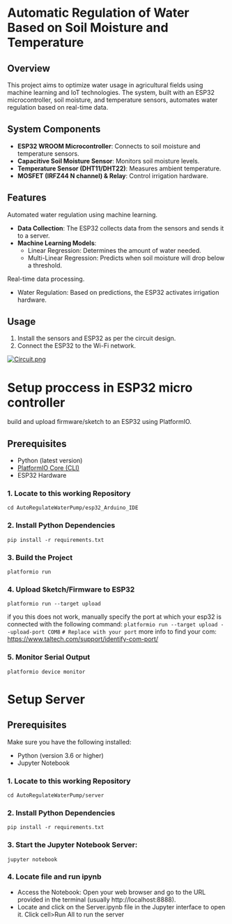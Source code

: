 # Automatic Regulation of Water Based on Soil Moisture and Temperature

## Overview
This project aims to optimize water usage in agricultural fields using machine learning and IoT technologies. The system, built with an ESP32 microcontroller, soil moisture, and temperature sensors, automates water regulation based on real-time data.

## System Components
- **ESP32 WROOM Microcontroller**: Connects to soil moisture and temperature sensors.
- **Capacitive Soil Moisture Sensor**: Monitors soil moisture levels.
- **Temperature Sensor (DHT11/DHT22)**: Measures ambient temperature.
- **MOSFET (IRFZ44 N channel) & Relay**: Control irrigation hardware.

## Features
Automated water regulation using machine learning.
- **Data Collection**: The ESP32 collects data from the sensors and sends it to a server.
- **Machine Learning Models**:
  - Linear Regression: Determines the amount of water needed.
  - Multi-Linear Regression: Predicts when soil moisture will drop below a threshold.

Real-time data processing.
- Water Regulation: Based on predictions, the ESP32 activates irrigation hardware.

## Usage
1. Install the sensors and ESP32 as per the circuit design.
2. Connect the ESP32 to the Wi-Fi network.

[![Circuit.png](https://i.postimg.cc/pL5cwx34/Circuit.png)](https://postimg.cc/K1F5LXGD)

# Setup proccess in ESP32 micro controller 

build and upload firmware/sketch to an ESP32 using PlatformIO.

## Prerequisites

- Python (latest version)
- [PlatformIO Core (CLI)](https://platformio.org/install)
- ESP32 Hardware

### 1. Locate to this working Repository
```
cd AutoRegulateWaterPump/esp32_Arduino_IDE
```

### 2. Install Python Dependencies
```
pip install -r requirements.txt
```

### 3. Build the Project
```
platformio run
```

### 4. Upload Sketch/Firmware to ESP32
```
platformio run --target upload
```
if you this does not work, manually specify the port at which your esp32 is connected with the following command: `platformio run --target upload --upload-port COM8`
`# Replace with your port`
more info to find your com: https://www.taltech.com/support/identify-com-port/

### 5. Monitor Serial Output
```
platformio device monitor
```
# Setup Server
## Prerequisites

Make sure you have the following installed:

- Python (version 3.6 or higher)
- Jupyter Notebook


### 1. Locate to this working Repository
   ```
   cd AutoRegulateWaterPump/server
   ```

### 2. Install Python Dependencies
```
pip install -r requirements.txt
```

### 3. Start the Jupyter Notebook Server:
```
jupyter notebook
```

### 4. Locate file and run ipynb
- Access the Notebook: Open your web browser and go to the URL provided in the terminal (usually http://localhost:8888).
- Locate and click on the Server.ipynb file in the Jupyter interface to open it. Click cell>Run All to run the server 

